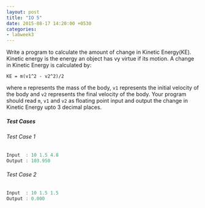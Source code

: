 ```yaml
---
layout: post
title: "IO 5"
date: 2015-08-17 14:20:00 +0530
categories:
- labweek3
---
```


Write a program to calculate the amount of change in Kinetic Energy(KE).
Kinetic energy is the energy an object has vy virtue if its motion. A change
in Kinetic Energy is calculated by:

```
KE = m(v1^2 - v2^2)/2
```

where `m` represents the mass of the body, `v1` represents the initial velocity
of the body and `v2` represents the final velocity of the body. Your program
should read `m`, `v1` and `v2` as floating point input and output the change
in Kinetic Energy upto 3 decimal places.

##### Test Cases

###### Test Case 1

``` c
Input  : 10 1.5 4.8
Output : 103.950
```

###### Test Case 2

``` c
Input  : 10 1.5 1.5
Output : 0.000
```
